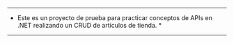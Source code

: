 *********************************************************************************************************************
* Este es un proyecto de prueba para practicar conceptos de APIs en .NET realizando un CRUD de articulos de tienda. *
*********************************************************************************************************************
